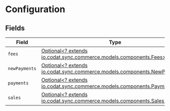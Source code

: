 # Configuration


## Fields

| Field                                                                                                              | Type                                                                                                               | Required                                                                                                           | Description                                                                                                        |
| ------------------------------------------------------------------------------------------------------------------ | ------------------------------------------------------------------------------------------------------------------ | ------------------------------------------------------------------------------------------------------------------ | ------------------------------------------------------------------------------------------------------------------ |
| `fees`                                                                                                             | [Optional<? extends io.codat.sync.commerce.models.components.Fees>](../../models/components/Fees.md)               | :heavy_minus_sign:                                                                                                 | N/A                                                                                                                |
| `newPayments`                                                                                                      | [Optional<? extends io.codat.sync.commerce.models.components.NewPayments>](../../models/components/NewPayments.md) | :heavy_minus_sign:                                                                                                 | N/A                                                                                                                |
| `payments`                                                                                                         | [Optional<? extends io.codat.sync.commerce.models.components.Payments>](../../models/components/Payments.md)       | :heavy_minus_sign:                                                                                                 | N/A                                                                                                                |
| `sales`                                                                                                            | [Optional<? extends io.codat.sync.commerce.models.components.Sales>](../../models/components/Sales.md)             | :heavy_minus_sign:                                                                                                 | N/A                                                                                                                |